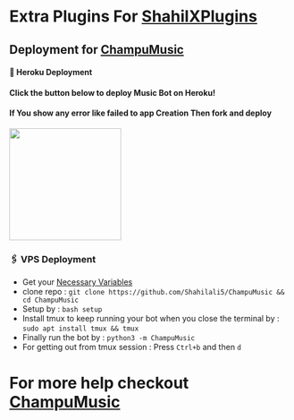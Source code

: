 # Extra Plugins For [ShahilXPlugins](https://github.com/Shahilali5/ChampuMusic)


## Deployment for [ChampuMusic](https://github.com/Shahilali/ChampuMusic)

#### 🚀 Heroku Deployment

<h4>Click the button below to deploy Music Bot on Heroku!</h4>    
<h4>If You show any error like failed to app Creation Then fork and deploy </h4>
<a href="https://dashboard.heroku.com/new?template=https://github.com//Shahilali5/ChampuMusic"><img src="https://img.shields.io/badge/Deploy%20To%20Heroku-teal?style=for-the-badge&logo=heroku" width="200""/></a>


### 🖇 VPS Deployment
- Get your [Necessary Variables](https://github.com/Shahilali5/ChampuMusic/blob/master/sample.env)
- clone repo : `git clone https://github.com/Shahilali5/ChampuMusic && cd ChampuMusic`
- Setup by : `bash setup`
- Install tmux to keep running your bot when you close the terminal by :
`sudo apt install tmux && tmux`
- Finally run the bot by :
`python3 -m ChampuMusic`
- For getting out from tmux session : Press `Ctrl+b` and then `d`<br>


# For more help checkout [ChampuMusic](https://github.com/Shahilali5/ChampuMusic)
